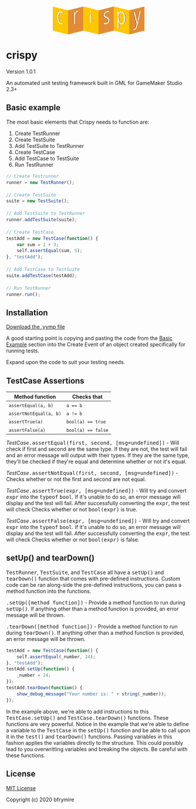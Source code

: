 
<p align="center"><img src="./LOGO.png" style="display:block;width:250px; margin:auto;"></p>

<h1>crispy</h1>
<p>Version 1.0.1</p>
<p>An automated unit testing framework built in GML for GameMaker Studio 2.3+</p>


<h2>Basic example</h2>
<p>The most basic elements that Crispy needs to function are:</p>

<ol>
	<li>Create TestRunner</li>
	<li>Create TestSuite</li>
	<li>Add TestSuite to TestRunner</li>
	<li>Create TestCase</li>
	<li>Add TestCase to TestSuite</li>
	<li>Run TestRunner</li>
</ol>


```js
// Create Testrunner
runner = new TestRunner();

// Create TestSuite
suite = new TestSuite();

// Add TestSuite to TestRunner
runner.addTestSuite(suite);

// Create TestCase
testAdd = new TestCase(function() {
	var sum = 2 + 3;
	self.assertEqual(sum, 5);
}, "testAdd");

// Add TestCase to TestSuite
suite.addTestCase(testAdd);

// Run TestRunner
runner.run();
```


<h2>Installation</h2>
<a href="https://github.com/bfrymire/crispy/releases/tag/v.1.0.1">Download the .yymp file</a>

A good starting point is copying and pasting the code from the <a href="#basic-example">Basic Example</a> section into the Create Event of an object created specifically for running tests.

Expand upon the code to suit your testing needs.


<h2>TestCase Assertions</h2>

| Method function | Checks that |
|--|--|
| `assertEqual(a, b)` | `a == b` |
| `assertNotEqual(a, b)` | `a != b` |
| `assertTrue(a)` | `bool(a) == true` |
| `assertFalse(a)` | `bool(a) == false` |

<i>TestCase</i><samp>.assertEqual(first, second, [msg=undefined])</samp> - Will check if first and second are the same type. If they are not, the test will fail and an error message will output with their types. If they are the same type, they'll be checked if they're equal and determine whether or not it's equal.

<i>TestCase</i><samp>.assertNotEqual(first, second, [msg=undefined])</samp> - Checks whether or not the first and second are not equal.

<i>TestCase</i><samp>.assertTrue(expr, [msg=undefined])</samp> - Will try and convert <samp>expr</samp> into the <samp>typeof</samp> <samp>bool</samp>. If it's unable to do so, an error message will display and the test will fail. After successfully converting the <samp>expr</samp>, the test will check Checks whether or not <samp>bool(expr)</samp> is true.

<i>TestCase</i><samp>.assertFalse(expr, [msg=undefined])</samp> - Will try and convert <samp>expr</samp> into the <samp>typeof</samp> <samp>bool</samp>. If it's unable to do so, an error message will display and the test will fail. After successfully converting the <samp>expr</samp>, the test will check Checks whether or not <samp>bool(expr)</samp> is false.


<h2>setUp() and tearDown()</h2>
<samp>TestRunner</samp>, <samp>TestSuite</samp>, and <samp>TestCase</samp> all have a <samp>setUp()</samp> and <samp>tearDown()</samp> function that comes with pre-defined instructions. Custom code can be ran along-side the pre-defined instructions, you can pass a method function into the functions.

<samp>.setUp([method function])</samp> - Provide a method function to run during <samp>setUp()</samp>. If anything other than a method function is provided, an error message will be thrown.

<samp>.tearDown([method function])</samp> - Provide a method function to run during <samp>tearDown()</samp>. If anything other than a method function is provided, an error message will be thrown.

```js
testAdd = new TestCase(function() {
	self.assertEqual(_number, 24);
}, "testAdd");
testAdd.setUp(function() {
	_number = 24;
});
testAdd.tearDown(function() {
	show_debug_message("Your number is: " + string(_number));
});
```

In the example above, we're able to add instructions to this <samp>TestCase.setUp()</samp> and <samp>TestCase.tearDown()</samp> functions. These functions are very powerful. Notice in the example that we're able to define a variable to the <samp>TestCase</samp> in the <samp>setUp()</samp> function and be able to call upon it in the <samp>test()</samp> and <samp>tearDown()</samp> functions. Passing variables in this fashion applies the variables directly to the structure. This could possibly lead to you overwritting variables and breaking the objects. Be careful with these functions.


<h2>License</h2>
<a href="https://opensource.org/licenses/MIT" _target="blank">MIT License</a>
<p>Copyright (c) 2020 bfrymire</p>
